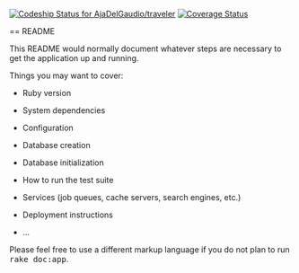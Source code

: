 [ ![Codeship Status for AjaDelGaudio/traveler](https://codeship.com/projects/e18fe9b0-4455-0133-56fb-42f127a1e42f/status?branch=master)](https://codeship.com/projects/104365)
[![Coverage Status](https://coveralls.io/repos/AjaDelGaudio/traveler/badge.svg?branch=master&service=github)](https://coveralls.io/github/AjaDelGaudio/traveler?branch=master)


== README

This README would normally document whatever steps are necessary to get the
application up and running.

Things you may want to cover:

* Ruby version

* System dependencies

* Configuration

* Database creation

* Database initialization

* How to run the test suite

* Services (job queues, cache servers, search engines, etc.)

* Deployment instructions

* ...


Please feel free to use a different markup language if you do not plan to run
<tt>rake doc:app</tt>.
